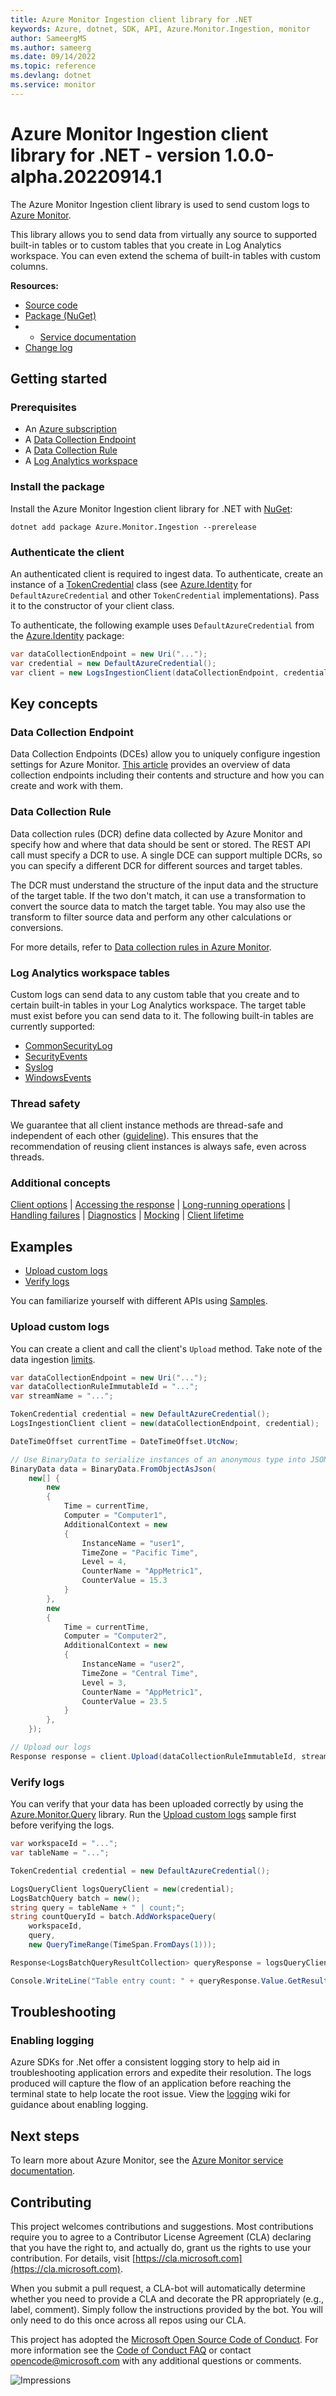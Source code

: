 ```yaml
---
title: Azure Monitor Ingestion client library for .NET
keywords: Azure, dotnet, SDK, API, Azure.Monitor.Ingestion, monitor
author: SameergMS
ms.author: sameerg
ms.date: 09/14/2022
ms.topic: reference
ms.devlang: dotnet
ms.service: monitor
---
```

# Azure Monitor Ingestion client library for .NET - version 1.0.0-alpha.20220914.1 


The Azure Monitor Ingestion client library is used to send custom logs to [Azure Monitor][azure_monitor_overview].

This library allows you to send data from virtually any source to supported built-in tables or to custom tables that you create in Log Analytics workspace. You can even extend the schema of built-in tables with custom columns.

**Resources:**
* [Source code](https://github.com/Azure/azure-sdk-for-net/blob/main/sdk/monitor/Azure.Monitor.Ingestion/src)
* [Package (NuGet)](https://www.nuget.org/packages/Azure.Monitor.Ingestion)
* * [Service documentation][azure_monitor_overview]
* [Change log](https://github.com/Azure/azure-sdk-for-net/blob/main/sdk/monitor/Azure.Monitor.Ingestion/CHANGELOG.md)

## Getting started

### Prerequisites

- An [Azure subscription](https://azure.microsoft.com/free/dotnet/)
- A [Data Collection Endpoint](/azure/azure-monitor/essentials/data-collection-endpoint-overview)
- A [Data Collection Rule](/azure/azure-monitor/essentials/data-collection-rule-overview)
- A [Log Analytics workspace](/azure/azure-monitor/logs/log-analytics-workspace-overview)

### Install the package

Install the Azure Monitor Ingestion client library for .NET with [NuGet](https://www.nuget.org/):

```dotnetcli
dotnet add package Azure.Monitor.Ingestion --prerelease
```

### Authenticate the client

An authenticated client is required to ingest data. To authenticate, create an instance of a [TokenCredential](/dotnet/api/azure.core.tokencredential?view=azure-dotnet) class (see [Azure.Identity](/dotnet/api/overview/azure/Identity-readme) for `DefaultAzureCredential` and other `TokenCredential` implementations). Pass it to the constructor of your client class.

To authenticate, the following example uses `DefaultAzureCredential` from the [Azure.Identity](https://www.nuget.org/packages/Azure.Identity) package:

```C# Snippet:CreateLogsIngestionClient
var dataCollectionEndpoint = new Uri("...");
var credential = new DefaultAzureCredential();
var client = new LogsIngestionClient(dataCollectionEndpoint, credential);
```

## Key concepts

### Data Collection Endpoint

Data Collection Endpoints (DCEs) allow you to uniquely configure ingestion settings for Azure Monitor. [This 
article][data_collection_endpoint] provides an overview of data collection endpoints including their contents and 
structure and how you can create and work with them.

### Data Collection Rule

Data collection rules (DCR) define data collected by Azure Monitor and specify how and where that data should be sent or
stored. The REST API call must specify a DCR to use. A single DCE can support multiple DCRs, so you can specify a
different DCR for different sources and target tables.

The DCR must understand the structure of the input data and the structure of the target table. If the two don't match,
it can use a transformation to convert the source data to match the target table. You may also use the transform to
filter source data and perform any other calculations or conversions.

For more details, refer to [Data collection rules in Azure Monitor][data_collection_rule].

### Log Analytics workspace tables

Custom logs can send data to any custom table that you create and to certain built-in tables in your Log Analytics 
workspace. The target table must exist before you can send data to it. The following built-in tables are currently supported:

- [CommonSecurityLog](/azure/azure-monitor/reference/tables/commonsecuritylog)
- [SecurityEvents](/azure/azure-monitor/reference/tables/securityevent)
- [Syslog](/azure/azure-monitor/reference/tables/syslog)
- [WindowsEvents](/azure/azure-monitor/reference/tables/windowsevent)

### Thread safety

We guarantee that all client instance methods are thread-safe and independent of each other ([guideline](https://azure.github.io/azure-sdk/dotnet_introduction.html#dotnet-service-methods-thread-safety)). This ensures that the recommendation of reusing client instances is always safe, even across threads.

### Additional concepts
<!-- CLIENT COMMON BAR -->
[Client options](https://github.com/Azure/azure-sdk-for-net/blob/main/sdk/core/Azure.Core/README.md#configuring-service-clients-using-clientoptions) |
[Accessing the response](https://github.com/Azure/azure-sdk-for-net/blob/main/sdk/core/Azure.Core/README.md#accessing-http-response-details-using-responset) |
[Long-running operations](https://github.com/Azure/azure-sdk-for-net/blob/main/sdk/core/Azure.Core/README.md#consuming-long-running-operations-using-operationt) |
[Handling failures](https://github.com/Azure/azure-sdk-for-net/blob/main/sdk/core/Azure.Core/README.md#reporting-errors-requestfailedexception) |
[Diagnostics](https://github.com/Azure/azure-sdk-for-net/blob/main/sdk/core/Azure.Core/samples/Diagnostics.md) |
[Mocking](https://github.com/Azure/azure-sdk-for-net/blob/main/sdk/core/Azure.Core/README.md#mocking) |
[Client lifetime](https://devblogs.microsoft.com/azure-sdk/lifetime-management-and-thread-safety-guarantees-of-azure-sdk-net-clients/)
<!-- CLIENT COMMON BAR -->

## Examples

- [Upload custom logs](#upload-custom-logs)
- [Verify logs](#verify-logs)

You can familiarize yourself with different APIs using [Samples](https://github.com/Azure/azure-sdk-for-net/tree/main/sdk/monitor/Azure.Monitor.Ingestion/samples).

### Upload custom logs

You can create a client and call the client's `Upload` method. Take note of the data ingestion [limits](/azure/azure-monitor/service-limits#custom-logs).

```C# Snippet:UploadCustomLogs
var dataCollectionEndpoint = new Uri("...");
var dataCollectionRuleImmutableId = "...";
var streamName = "...";

TokenCredential credential = new DefaultAzureCredential();
LogsIngestionClient client = new(dataCollectionEndpoint, credential);

DateTimeOffset currentTime = DateTimeOffset.UtcNow;

// Use BinaryData to serialize instances of an anonymous type into JSON
BinaryData data = BinaryData.FromObjectAsJson(
    new[] {
        new
        {
            Time = currentTime,
            Computer = "Computer1",
            AdditionalContext = new
            {
                InstanceName = "user1",
                TimeZone = "Pacific Time",
                Level = 4,
                CounterName = "AppMetric1",
                CounterValue = 15.3
            }
        },
        new
        {
            Time = currentTime,
            Computer = "Computer2",
            AdditionalContext = new
            {
                InstanceName = "user2",
                TimeZone = "Central Time",
                Level = 3,
                CounterName = "AppMetric1",
                CounterValue = 23.5
            }
        },
    });

// Upload our logs
Response response = client.Upload(dataCollectionRuleImmutableId, streamName, RequestContent.Create(data));
```

### Verify logs

You can verify that your data has been uploaded correctly by using the [Azure.Monitor.Query](https://github.com/Azure/azure-sdk-for-net/blob/main/sdk/monitor/Azure.Monitor.Query/README.md#install-the-package) library. Run the [Upload custom logs](#upload-custom-logs) sample first before verifying the logs. 

```C# Snippet:VerifyLogs
var workspaceId = "...";
var tableName = "...";

TokenCredential credential = new DefaultAzureCredential();

LogsQueryClient logsQueryClient = new(credential);
LogsBatchQuery batch = new();
string query = tableName + " | count;";
string countQueryId = batch.AddWorkspaceQuery(
    workspaceId,
    query,
    new QueryTimeRange(TimeSpan.FromDays(1)));

Response<LogsBatchQueryResultCollection> queryResponse = logsQueryClient.QueryBatch(batch);

Console.WriteLine("Table entry count: " + queryResponse.Value.GetResult<int>(countQueryId).Single());
```

## Troubleshooting

### Enabling logging

Azure SDKs for .Net offer a consistent logging story to help aid in troubleshooting application errors and expedite
their resolution. The logs produced will capture the flow of an application before reaching the terminal state to help
locate the root issue. View the [logging][logging] wiki for guidance about enabling logging.

## Next steps
To learn more about Azure Monitor, see the [Azure Monitor service documentation][azure_monitor_overview].

## Contributing

This project welcomes contributions and suggestions. Most contributions require you to agree to a Contributor License
Agreement (CLA) declaring that you have the right to, and actually do, grant us the rights to use your contribution.
For details, visit [https://cla.microsoft.com](https://cla.microsoft.com).

When you submit a pull request, a CLA-bot will automatically determine whether you need to provide a CLA and decorate the
PR appropriately (e.g., label, comment). Simply follow the instructions provided by the bot. You will only need to do this
once across all repos using our CLA.

This project has adopted the [Microsoft Open Source Code of Conduct](https://opensource.microsoft.com/codeofconduct/).
For more information see the [Code of Conduct FAQ](https://opensource.microsoft.com/codeofconduct/faq/) or contact
[opencode@microsoft.com](mailto:opencode@microsoft.com) with any additional questions or comments.

<!-- LINKS -->
[style-guide-msft]: /style-guide/capitalization
[style-guide-cloud]: https://aka.ms/azsdk/cloud-style-guide
[azure_monitor_overview]: /azure/azure-monitor/overview
[logging]: /dotnet/core/extensions/logging
[data_collection_endpoint]: /azure/azure-monitor/essentials/data-collection-endpoint-overview
[data_collection_rule]: /azure/azure-monitor/essentials/data-collection-rule-overview

![Impressions](https://azure-sdk-impressions.azurewebsites.net/api/impressions/azure-sdk-for-net/sdk/monitor/Azure.Monitor.Ingestion/README.png)

